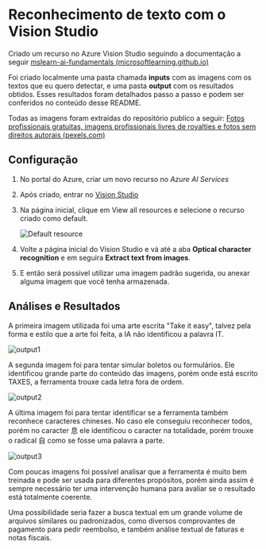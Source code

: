 # Reconhecimento de texto com o Vision Studio

Criado um recurso no Azure Vision Studio seguindo a documentação a seguir [mslearn-ai-fundamentals (microsoftlearning.github.io)](https://microsoftlearning.github.io/mslearn-ai-fundamentals/Instructions/Labs/05-ocr.html)

Foi criado localmente uma pasta chamada **inputs** com as imagens com os textos que eu quero detectar, e uma pasta **output** com os resultados obtidos. Esses resultados foram detalhados passo a passo e podem ser conferidos no conteúdo desse README.

Todas as imagens foram extraídas do repositório publico a seguir: [Fotos profissionais gratuitas, imagens profissionais livres de royalties e fotos sem direitos autorais (pexels.com)](https://www.pexels.com/pt-br/)

## Configuração

1. No portal do Azure, criar um novo recurso no _Azure AI Services_ 

2. Após criado, entrar no [Vision Studio](https://portal.vision.cognitive.azure.com/?azure-portal=true)

3. Na página inicial, clique em View all resources e selecione o recurso criado como default.
   
   ![](file:///C:/Users/joao.pedro/OneDrive%20-%20Capitale%20Energia/Documentos/Cursos/DIO/Microsoft_IA/dio-MS-AzureAI-Fundamentals/03_Reconhecimento_Facial_e_transformacoes_de_imagens_em_Dados_no_Azure_ML/inputs/default-resource.png "Default resource")

4. Volte a página inicial do Vision Studio e vá até a aba **Optical character recognition** e em seguira **Extract text from images**.

5. E então será possível utilizar uma imagem padrão sugerida, ou anexar alguma imagem que você tenha armazenada.

## Análises e Resultados

A primeira imagem utilizada foi uma arte escrita "Take it easy", talvez pela forma e estilo que a arte foi feita, a IA não identificou a palavra IT.

![](file:///C:/Users/joao.pedro/OneDrive%20-%20Capitale%20Energia/Documentos/Cursos/DIO/Microsoft_IA/dio-MS-AzureAI-Fundamentals/03_Reconhecimento_Facial_e_transformacoes_de_imagens_em_Dados_no_Azure_ML/outputs/output1.png "output1")

A segunda imagem foi para tentar simular boletos ou formulários. Ele identificou grande parte do conteúdo das imagens, porém onde está escrito TAXES, a ferramenta trouxe cada letra fora de ordem.

![](file:///C:/Users/joao.pedro/OneDrive%20-%20Capitale%20Energia/Documentos/Cursos/DIO/Microsoft_IA/dio-MS-AzureAI-Fundamentals/03_Reconhecimento_Facial_e_transformacoes_de_imagens_em_Dados_no_Azure_ML/outputs/output2.png "output2")

A última imagem foi para tentar identificar se a ferramenta também reconhece caracteres chineses. No caso ele conseguiu reconhecer todos, porém no caracter 息 ele identificou o caracter na totalidade, porém trouxe o radical 自 como se fosse uma palavra a parte.

![](file:///C:/Users/joao.pedro/OneDrive%20-%20Capitale%20Energia/Documentos/Cursos/DIO/Microsoft_IA/dio-MS-AzureAI-Fundamentals/03_Reconhecimento_Facial_e_transformacoes_de_imagens_em_Dados_no_Azure_ML/outputs/output3.png "output3")

Com poucas imagens foi possível analisar que a ferramenta é muito bem treinada e pode ser usada para diferentes propósitos, porém ainda assim é sempre necessário ter uma intervenção humana para avaliar se o resultado está totalmente coerente.

Uma possibilidade seria fazer a busca textual em um grande volume de arquivos similares ou padronizados, como diversos comprovantes de pagamento para pedir reembolso, e também análise textual de faturas e notas fiscais.


